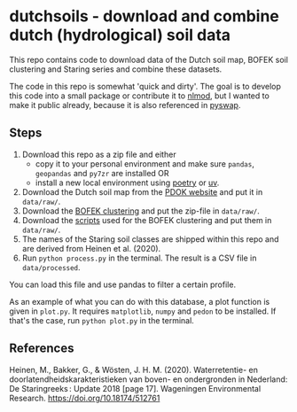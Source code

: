 # dutchsoils - download and combine dutch (hydrological) soil data

This repo contains code to download data of the Dutch soil map, BOFEK soil clustering and Staring series and combine these datasets.  

The code in this repo is somewhat 'quick and dirty'. The goal is to develop this code into a small package or contribute it to [nlmod](https://github.com/gwmod/nlmod/tree/dev), but I wanted to make it public already, because it is also referenced in [pyswap](https://github.com/zawadzkim/pySWAP).

## Steps
1. Download this repo as a zip file and either
    - copy it to your personal environment and make sure `pandas`, `geopandas` and `py7zr` are installed OR
    - install a new local environment using [poetry](https://python-poetry.org/) or [uv](https://docs.astral.sh/uv/).
2. Download the Dutch soil map from the [PDOK website](https://service.pdok.nl/bzk/bro-bodemkaart/atom/downloads/BRO_DownloadBodemkaart.gpkg) and put it in `data/raw/`.
3. Download the [BOFEK clustering](https://www.wur.nl/nl/show/bofek-2020-gis-1.htm) and put the zip-file in `data/raw/`.
4. Download the [scripts](https://www.wur.nl/nl/show/bofek2020_v1.0_scripts.zip.htm) used for the BOFEK clustering and put them in `data/raw/`.
5. The names of the Staring soil classes are shipped within this repo and are derived from Heinen et al. (2020).
6. Run `python process.py` in the terminal. The result is a CSV file in `data/processed`.

You can load this file and use pandas to filter a certain profile.  

As an example of what you can do with this database, a plot function is given in `plot.py`. It requires `matplotlib`, `numpy` and `pedon` to be installed. If that's the case, run `python plot.py` in the terminal.

## References
Heinen, M., Bakker, G., & Wösten, J. H. M. (2020). Waterretentie- en doorlatendheidskarakteristieken van boven- en ondergronden in Nederland: De Staringreeks : Update 2018 [page 17]. Wageningen Environmental Research. https://doi.org/10.18174/512761
